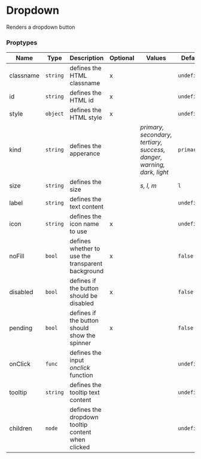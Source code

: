 # Dropdown

Renders a dropdown button

### Proptypes

|    Name   |   Type   |                    Description                    | Optional |                                 Values                                |   Default   |
|-----------|----------|---------------------------------------------------|----------|-----------------------------------------------------------------------|-------------|
| classname | `string` | defines the HTML classname                        | x        |                                                                       | `undefined` |
| id        | `string` | defines the HTML id                               | x        |                                                                       | `undefined` |
| style     | `object` | defines the HTML style                            | x        |                                                                       | `undefined` |
| kind      | `string` | defines the apperance                             |          | _primary, secondary, tertiary, success, danger, warning, dark, light_ | `primary`   |
| size      | `string` | defines the size                                  |          | _s, l, m_                                                             | `l`         |
| label     | `string` | defines the text content                          |          |                                                                       | `undefined` |
| icon      | `string` | defines the icon name to use                      | x        |                                                                       | `undefined` |
| noFill    | `bool`   | defines whether to use the transparent background | x        |                                                                       | `false`     |
| disabled  | `bool`   | defines if the button should be disabled          | x        |                                                                       | `false`     |
| pending   | `bool`   | defines if the button should show the spinner     | x        |                                                                       | `false`     |
| onClick   | `func`   | defines the input _onclick_ function              |          |                                                                       | `undefined` |
| tooltip   | `string` | defines the tooltip text content                  |          |                                                                       | `undefined` |
| children  | `node`   | defines the dropdown tooltip content when clicked |          |                                                                       | `undefined`            |
